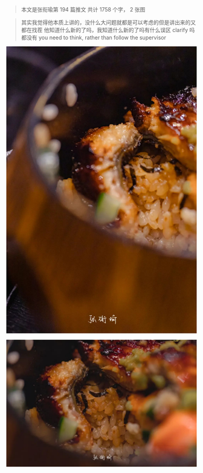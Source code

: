 > 本文是张衔瑜第 194 篇推文 共计 1758 个字， 2 张图

> 其实我觉得他本质上讲的，没什么大问题就都是可以考虑的但是讲出来的又都在找茬 他知道什么新的了吗，我知道什么新的了吗有什么误区 clarify 吗都没有 you need to think, rather than follow the supervisor

![](./images/img_001.jpeg)

![](./images/img_002.jpeg)
